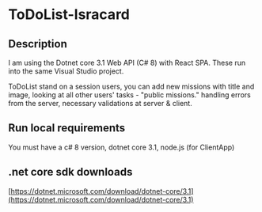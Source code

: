 # ToDoList-Isracard

## Description
I am using the Dotnet core 3.1 Web API (C# 8) with React SPA.
These run into the same Visual Studio project.

ToDoList stand on a session users, you can add new missions with title and image, looking at all other users' tasks - "public missions." handling errors from the server, necessary validations at server & client.

## Run local requirements
You must have a c# 8 version,
dotnet core 3.1,
node.js (for ClientApp)

## .net core sdk downloads
[https://dotnet.microsoft.com/download/dotnet-core/3.1](https://dotnet.microsoft.com/download/dotnet-core/3.1)
